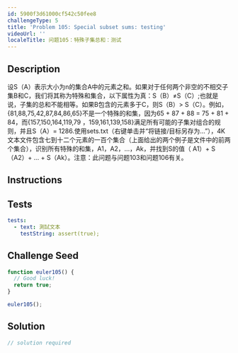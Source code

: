 ```yaml
---
id: 5900f3d61000cf542c50fee8
challengeType: 5
title: 'Problem 105: Special subset sums: testing'
videoUrl: ''
localeTitle: 问题105：特殊子集总和：测试
---
```


## Description
<section id="description">设S（A）表示大小为n的集合A中的元素之和。如果对于任何两个非空的不相交子集B和C，我们将其称为特殊和集合，以下属性为真：S（B）≠S（C）;也就是说，子集的总和不能相等。如果B包含的元素多于C，则S（B）&gt; S（C）。例如，{81,88,75,42,87,84,86,65}不是一个特殊的和集，因为65 + 87 + 88 = 75 + 81 + 84，而{157,150,164,119,79 ，159,161,139,158}满足所有可能的子集对组合的规则，并且S（A）= 1286.使用sets.txt（右键单击并“将链接/目标另存为...”），4K文本文件包含七到十二个元素的一百个集合（上面给出的两个例子是文件中的前两个集合），识别所有特殊的和集，A1，A2，...，Ak，并找到S的值（ A1）+ S（A2）+ ... + S（Ak）。注意：此问题与问题103和问题106有关。 </section>

## Instructions
<section id="instructions">
</section>

## Tests
<section id='tests'>

```yml
tests:
  - text: 測試文本
    testString: assert(true);

```

</section>

## Challenge Seed
<section id='challengeSeed'>

<div id='js-seed'>

```js
function euler105() {
  // Good luck!
  return true;
}

euler105();

```

</div>



</section>

## Solution
<section id='solution'>

```js
// solution required
```
</section>
